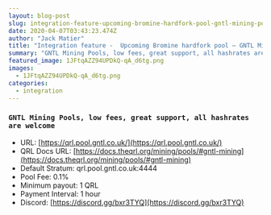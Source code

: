 ```yaml
---
layout: blog-post
slug: integration-feature-upcoming-bromine-hardfork-pool-gntl-mining-pools
date: 2020-04-07T03:43:23.474Z
author: "Jack Matier"
title: "Integration feature -  Upcoming Bromine hardfork pool — GNTL Mining Pools"
summary: "GNTL Mining Pools, low fees, great support, all hashrates are welcome"
featured_image: 1JFtqAZZ94UPDkQ-qA_d6tg.png
images:
  - 1JFtqAZZ94UPDkQ-qA_d6tg.png
categories:
  - integration
---
```


### `GNTL Mining Pools, low fees, great support, all hashrates are welcome`

* URL: [https://qrl.pool.gntl.co.uk/](https://qrl.pool.gntl.co.uk/)
* QRL Docs URL: [https://docs.theqrl.org/mining/pools/#gntl-mining](https://docs.theqrl.org/mining/pools/#gntl-mining)
* Default Stratum: qrl.pool.gntl.co.uk:4444
* Pool Fee: 0.1%
* Minimum payout: 1 QRL
* Payment Interval: 1 hour
* Discord: [https://discord.gg/bxr3TYQ](https://discord.gg/bxr3TYQ)